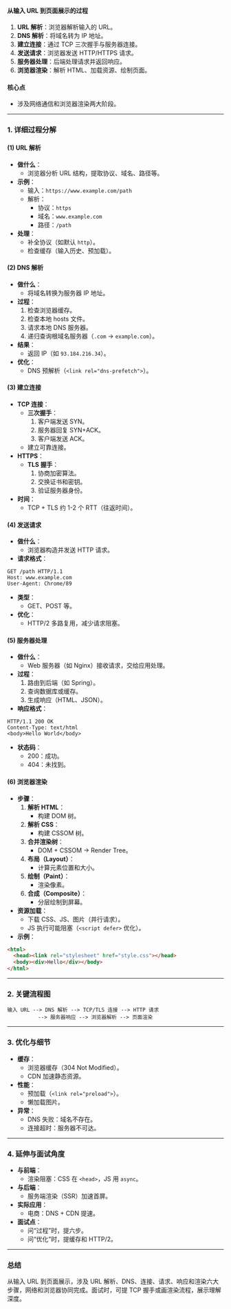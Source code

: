 
#### 从输入 URL 到页面展示的过程
1. **URL 解析**：浏览器解析输入的 URL。
2. **DNS 解析**：将域名转为 IP 地址。
3. **建立连接**：通过 TCP 三次握手与服务器连接。
4. **发送请求**：浏览器发送 HTTP/HTTPS 请求。
5. **服务器处理**：后端处理请求并返回响应。
6. **浏览器渲染**：解析 HTML、加载资源、绘制页面。

#### 核心点
- 涉及网络通信和浏览器渲染两大阶段。

---

### 1. 详细过程分解
#### (1) URL 解析
- **做什么**：
  - 浏览器分析 URL 结构，提取协议、域名、路径等。
- **示例**：
  - 输入：`https://www.example.com/path`
  - 解析：
    - 协议：`https`
    - 域名：`www.example.com`
    - 路径：`/path`
- **处理**：
  - 补全协议（如默认 `http`）。
  - 检查缓存（输入历史、预加载）。

#### (2) DNS 解析
- **做什么**：
  - 将域名转换为服务器 IP 地址。
- **过程**：
  1. 检查浏览器缓存。
  2. 检查本地 hosts 文件。
  3. 请求本地 DNS 服务器。
  4. 递归查询根域名服务器（`.com` → `example.com`）。
- **结果**：
  - 返回 IP（如 `93.184.216.34`）。
- **优化**：
  - DNS 预解析（`<link rel="dns-prefetch">`）。

#### (3) 建立连接
- **TCP 连接**：
  - **三次握手**：
    1. 客户端发送 SYN。
    2. 服务器回复 SYN+ACK。
    3. 客户端发送 ACK。
  - 建立可靠连接。
- **HTTPS**：
  - **TLS 握手**：
    1. 协商加密算法。
    2. 交换证书和密钥。
    3. 验证服务器身份。
- **时间**：
  - TCP + TLS 约 1-2 个 RTT（往返时间）。

#### (4) 发送请求
- **做什么**：
  - 浏览器构造并发送 HTTP 请求。
- **请求格式**：
```
GET /path HTTP/1.1
Host: www.example.com
User-Agent: Chrome/89
```
- **类型**：
  - GET、POST 等。
- **优化**：
  - HTTP/2 多路复用，减少请求阻塞。

#### (5) 服务器处理
- **做什么**：
  - Web 服务器（如 Nginx）接收请求，交给应用处理。
- **过程**：
  1. 路由到后端（如 Spring）。
  2. 查询数据库或缓存。
  3. 生成响应（HTML、JSON）。
- **响应格式**：
```
HTTP/1.1 200 OK
Content-Type: text/html
<body>Hello World</body>
```
- **状态码**：
  - 200：成功。
  - 404：未找到。

#### (6) 浏览器渲染
- **步骤**：
  1. **解析 HTML**：
     - 构建 DOM 树。
  2. **解析 CSS**：
     - 构建 CSSOM 树。
  3. **合并渲染树**：
     - DOM + CSSOM → Render Tree。
  4. **布局（Layout）**：
     - 计算元素位置和大小。
  5. **绘制（Paint）**：
     - 渲染像素。
  6. **合成（Composite）**：
     - 分层绘制到屏幕。
- **资源加载**：
  - 下载 CSS、JS、图片（并行请求）。
  - JS 执行可能阻塞（`<script defer>` 优化）。
- **示例**：
```html
<html>
  <head><link rel="stylesheet" href="style.css"></head>
  <body><div>Hello</div></body>
</html>
```

---

### 2. 关键流程图
```
输入 URL --> DNS 解析 --> TCP/TLS 连接 --> HTTP 请求
          --> 服务器响应 --> 浏览器解析 --> 页面渲染
```

---

### 3. 优化与细节
- **缓存**：
  - 浏览器缓存（304 Not Modified）。
  - CDN 加速静态资源。
- **性能**：
  - 预加载（`<link rel="preload">`）。
  - 懒加载图片。
- **异常**：
  - DNS 失败：域名不存在。
  - 连接超时：服务器不可达。

---

### 4. 延伸与面试角度
- **与前端**：
  - 渲染阻塞：CSS 在 `<head>`，JS 用 `async`。
- **与后端**：
  - 服务端渲染（SSR）加速首屏。
- **实际应用**：
  - 电商：DNS + CDN 提速。
- **面试点**：
  - 问“过程”时，提六步。
  - 问“优化”时，提缓存和 HTTP/2。

---

### 总结
从输入 URL 到页面展示，涉及 URL 解析、DNS、连接、请求、响应和渲染六大步骤，网络和浏览器协同完成。面试时，可提 TCP 握手或画渲染流程，展示理解深度。
